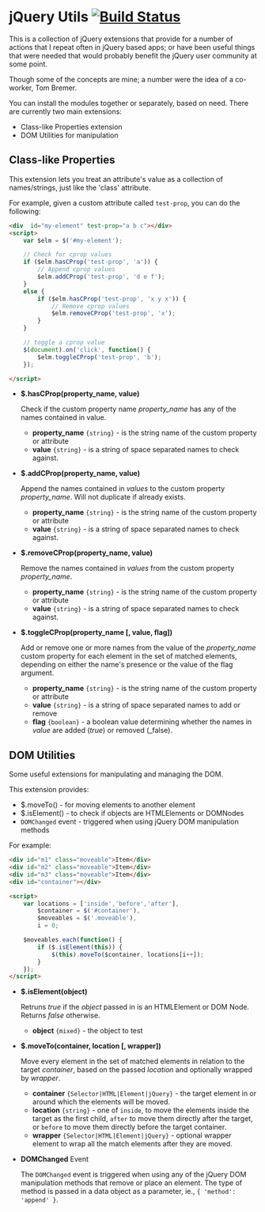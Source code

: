 # jQuery Utils  [![Build Status](https://travis-ci.org/datchley/jquery-utils.svg?branch=master)](https://travis-ci.org/datchley/jquery-utils)

This is a collection of jQuery extensions that provide for a number of
actions that I repeat often in jQuery based apps; or have been useful
things that were needed that would probably benefit the jQuery user 
community at some point.

Though some of the concepts are mine; a number were the idea of a co-worker,
Tom Bremer.

You can install the modules together or separately, based on need. There are
currently two main extensions:

+ Class-like Properties extension
+ DOM Utilities for manipulation

## Class-like Properties
This extension lets you treat an attribute's value as a collection of names/strings, 
just like the 'class' attribute. 

For example, given a custom attribute called `test-prop`, you can do the following:

```html
<div  id="my-element" test-prop="a b c"></div>
<script>
    var $elm = $('#my-element');

    // Check for cprop values
    if ($elm.hasCProp('test-prop', 'a')) {
        // Append cprop values
        $elm.addCProp('test-prop', 'd e f');
    }
    else {
        if ($elm.hasCProp('test-prop', 'x y x')) {
            // Remove cprop values
            $elm.removeCProp('test-prop', 'x');
        }
    }

    // toggle a cprop value
    $(document).on('click', function() {
        $elm.toggleCProp('test-prop', 'b');
    });

</script>
```

+ **$.hasCProp(property_name, value)**

  Check if the custom property name _property_name_ has any of the names
  contained in value.
  - **property_name** `{string}` - is the string name of the custom property or attribute
  - **value** `{string}` - is a string of space separated names to check against.

+ **$.addCProp(property_name, value)**
 
  Append the names contained in _values_ to the custom property _property_name_. Will not
  duplicate if already exists.
  - **property_name** `{string}` - is the string name of the custom property or attribute
  - **value** `{string}` - is a string of space separated names to check against.
  
+ **$.removeCProp(property_name, value)**

  Remove the names contained in _values_ from the custom property _property_name_.
  - **property_name** `{string}` - is the string name of the custom property or attribute
  - **value** `{string}` - is a string of space separated names to check against.
  
+ **$.toggleCProp(property_name [, value, flag])**

  Add or remove one or more names from the value of the _property_name_ custom property for each 
  element in the set of matched elements, depending on either the name's presence or the value of the flag argument.
  - **property_name** `{string}` - is the string name of the custom property or attribute
  - **value** `{string}` - is a string of space separated names to add or remove
  - **flag** `{boolean}` - a boolean value determining whether the names in _value_ are added (_true_)
    or removed (_false).
  
  
## DOM Utilities
Some useful extensions for manipulating and managing the DOM.

This extension provides:
+ $.moveTo() - for moving elements to another element
+ $.isElement() - to check if objects are HTMLElements or DOMNodes
+ `DOMChanged` event - triggered when using jQuery DOM manipulation methods

For example:

```html
<div id="m1" class="moveable">Item</div>
<div id="m2" class="moveable">Item</div>
<div id="m3" class="moveable">Item</div>
<div id="container"></div>

<script>
    var locations = ['inside','before','after'],
        $container = $('#container'),
        $moveables = $('.moveable'),
        i = 0;

    $moveables.each(function() {
        if ($.isElement(this)) {
            $(this).moveTo($container, locations[i++]);
        }
    });
</script>
```
+ **$.isElement(object)**

  Retruns _true_ if the _object_ passed in is an HTMLElement or DOM Node. Returns
  _false_ otherwise.
  - **object** `{mixed}` - the object to test

+ **$.moveTo(container, location [, wrapper])**
 
  Move every element in the set of matched elements in relation to the target
  _container_, based on the passed _location_ and optionally wrapped by _wrapper_.
  - **container** `{Selector|HTML|Element|jQuery}` - the target element in or around
    which the elements will be moved.
  - **location** `{string}` - one of `inside`, to move the elements inside the target
    as the first child, `after` to move them directly after the target,  or `before` 
    to move them directly before the target container.
  - **wrapper** `{Selector|HTML|Element|jQuery}` - optional wrapper element to wrap
    all the match elements after they are moved.

+ **DOMChanged** Event

  The `DOMChanged` event is triggered when using any of the jQuery DOM manipulation
  methods that remove or place an element.  The type of method is passed in a data
  object as a parameter, ie., `{ 'method': 'append' }`.
  

